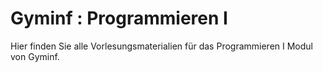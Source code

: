 # Gyminf : Programmieren I

Hier finden Sie alle Vorlesungsmaterialien für das Programmieren I Modul von Gyminf.
